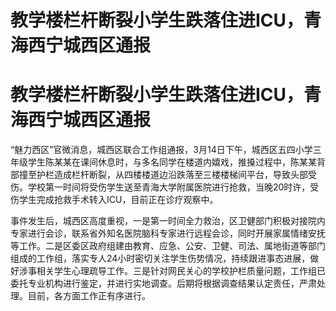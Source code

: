 # 教学楼栏杆断裂小学生跌落住进ICU，青海西宁城西区通报

# 教学楼栏杆断裂小学生跌落住进ICU，青海西宁城西区通报

“魅力西区”官微消息，城西区联合工作组通报，3月14日下午，城西区五四小学三年级学生陈某某在课间休息时，与多名同学在楼道内嬉戏，推搡过程中，陈某某背部撞至护栏造成栏杆断裂，从四楼楼道边沿跌落至三楼楼梯间平台，导致头部受伤。学校第一时间将受伤学生送至青海大学附属医院进行抢救，当晚20时许，受伤学生完成抢救手术转入ICU，目前正在诊疗观察中。

事件发生后，城西区高度重视，一是第一时间全力救治，区卫健部门积极对接院内专家进行会诊，联系省外知名医院脑科专家进行远程会诊，同时开展家属情绪安抚等工作。二是区委区政府组建由教育、应急、公安、卫健、司法、属地街道等部门组成的工作组，落实专人24小时密切关注学生伤势情况，持续跟进事态进展，做好涉事相关学生心理疏导工作。三是针对网民关心的学校护栏质量问题，工作组已委托专业机构进行鉴定，并进行实地调查。后期将根据调查结果认定责任，严肃处理。目前，各方面工作正有序进行。

